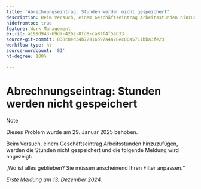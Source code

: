 ```yaml
---
title: 'Abrechnungseintrag: Stunden werden nicht gespeichert'
description: Beim Versuch, einem Geschäftseintrag Arbeitsstunden hinzuzufügen, werden die Stunden nicht gespeichert und eine Meldung wird angezeigt.
hidefromtoc: true
feature: Work Management
exl-id: a199d943-69d7-4262-8fd8-ca8ff4f5ab33
source-git-commit: 838c8ed34b72916597a4a28ec00a5711bba3fe23
workflow-type: ht
source-wordcount: '81'
ht-degree: 100%

---
```


# Abrechnungseintrag: Stunden werden nicht gespeichert

>[!NOTE]
>
>Dieses Problem wurde am 29. Januar 2025 behoben.

Beim Versuch, einem Geschäftseintrag Arbeitsstunden hinzuzufügen, werden die Stunden nicht gespeichert und die folgende Meldung wird angezeigt:

„Wo ist alles geblieben? Sie müssen anscheinend Ihren Filter anpassen.“

_Erste Meldung am 13. Dezember 2024._
